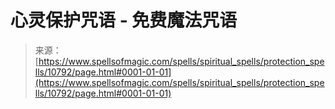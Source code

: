 <!--yml

category: 未分类

date: 2024-06-12 18:47:35

-->

# 心灵保护咒语 - 免费魔法咒语

> 来源：[https://www.spellsofmagic.com/spells/spiritual_spells/protection_spells/10792/page.html#0001-01-01](https://www.spellsofmagic.com/spells/spiritual_spells/protection_spells/10792/page.html#0001-01-01)

